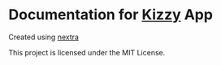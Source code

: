 <div align="center"
<img src="https://kizzydocs.vercel.app/api/og?title=Welcome+to+Kizzy+Documentation" width=60% align="centre">
</div>

# Documentation for [Kizzy](https://github.com/dead8309/Kizzy) App

Created using [nextra](https://nextra.site/)


This project is licensed under the MIT License.
